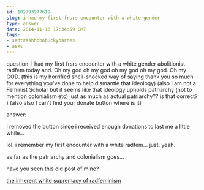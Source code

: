 ```yaml
---
id: 102793977619
slug: i-had-my-first-frsrs-encounter-with-a-white-gender
type: answer
date: 2014-11-16 17:34:59 GMT
tags:
- sadtrashhobobuckybarnes
- asks
---
```

question: I had my first frsrs encounter with a white gender abolitionist radfem today and. Oh my god oh my god oh my god oh my god. Oh my GOD. (this is my horrified shell-shocked way of saying thank you so much for everything you've done to help dismantle that ideology) (also I am not a Feminist Scholar but it seems like that ideology upholds patriarchy (not to mention colonialism etc) just as much as actual patriarchy?? is that correct? ) (also also I can't find your donate button where is it)

answer: <p>i removed the button since i received enough donations to last me a little while...</p>
<p>lol. i remember my first encounter with a white radfem... just. yeah.</p>
<p>as far as the patriarchy and colonialism goes...</p>
<p>have you seen this old post of mine?</p>
<p><a href="http://b.binaohan.org/blog/the-inherent-white-supremacy-of-rdfmnism/">the inherent white supremacy of radfeminism</a></p>